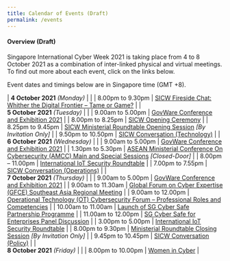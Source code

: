```yaml
---
title: Calendar of Events (Draft)
permalink: /events
---
```

#### **Overview (Draft)**

Singapore International Cyber Week 2021 is taking place from 4 to 8 October 2021 as a combination of inter-linked physical and virtual meetings. To find out more about each event, click on the links below.

Event dates and timings below are in Singapore time (GMT +8). 

| **4 October 2021** *(Monday)*    |                                                                                                |
| 8.00pm to 9.30pm              | [SICW Fireside Chat: Whither the Digital Frontier – Tame or Game?](/events/fireside-chat)                                                                                  |
| <br> **5 October 2021** *(Tuesday)*   |                                                                                                |
| 9.00am to 5.00pm           | [GovWare Conference and Exhibition 2021](/events/govware1)                                                         |
| 8.00pm to 8.25pm              | [SICW Opening Ceremony](/events/opening-ceremony)                                                                          |
| 8.25pm to 9.45pm           | [SICW Ministerial Roundtable Opening Session](/events/ministerial-roundtable-opening) *[By Invitation Only]*                               |
| 9.50pm to 10.50pm          | [SICW Conversation (Technology)](/events/sicw-conversation-technology)                                                                 |
| <br> **6 October 2021** *(Wednesday)* |                                                                                                |
| 9.00am to 5.00pm           | [GovWare Conference and Exhibition 2021](/events/govware2)                                                         |
| 1.30pm to 5.30pm           | [ASEAN Ministerial Conference On Cybersecurity (AMCC) Main and   Special Sessions](/events/amcc) *[Closed-Door]* |
| 8.00pm – 11.00pm                | [International IoT Security Roundtable](/events/iot1)                                                          |
| 7.00pm to 7.55pm           | [SICW Conversation (Operations)](/events/sicw-conversation-operations)                                                                 |
| <br> **7 October 2021** *(Thursday)*  |                                                                                                |
| 9.00am to 5.00pm           | [GovWare Conference and Exhibition 2021](/events/govware3)                                                         |
| 9.00am to 11.30am             | [Global Forum on Cyber Expertise (GFCE) Southeast Asia Regional   Meeting](/events/gfce)                       |
| 9.00am to 12.00pm                | [Operational Technology (OT) Cybersecurity Forum – Professional Roles and Competencies](/events/ot-cybersecurity)                               |
| 10.00am to 11.00am               | [Launch of SG Cyber Safe Partnership Programme](/events/launch-of-sg-cyber-safe)                                                  |
| 11.00am to 12.00pm               | [SG Cyber Safe for Enterprises Panel Discussion](/events/sg-cyber-safe-enterprises)                                                 |
| 3.00pm to 5.00pm                 | [International IoT Security Roundtable](/events/iot2)                                                          |
| 8.00pm to 9.30pm              | [Ministerial Roundtable Closing Session](/events/ministerial-roundtable-closing) *[By Invitation Only]*                                    |
| 9.45pm to 10.45pm          | [SICW Conversation (Policy)](/events/sicw-conversation-policy)                                                                     |
| <br> **8 October 2021** *(Friday)*    |                                                                                                |
| 8.00pm to 10.00pm                | [Women in Cyber](/events/women-in-cyber)                                                                                 |